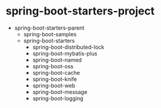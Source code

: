 # spring-boot-starters-project
- spring-boot-starters-parent
  - spring-boot-samples
  - spring-boot-starters
     - spring-boot-distributed-lock
     - spring-boot-mybatis-plus
     - spring-boot-named
     - spring-boot-oss
     - spring-boot-cache
     - spring-boot-knife
     - spring-boot-web
     - spring-boot-message
     - spring-boot-logging
